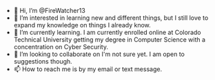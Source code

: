 - 👋 Hi, I’m @FireWatcher13
- 👀 I’m interested in learning new and different things, 
     but I still love to expand my knowledge on things I
     already know.
- 🌱 I’m currently learning. I am currently enrolled online at
     Colorado Technical University getting my degree in
     Computer Science with a concentration on Cyber Security.
- 💞️ I’m looking to collaborate on I'm not sure yet. I am open to suggestions though.
- 📫 How to reach me is by my email or text message.

<!---
FireWatcher13/FireWatcher13 is a ✨ special ✨ repository because its `README.md` (this file) appears on your GitHub profile.
You can click the Preview link to take a look at your changes.
--->
